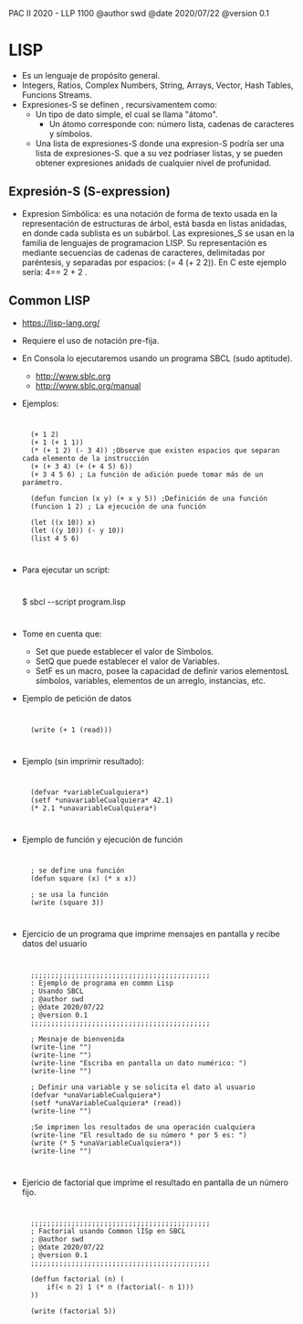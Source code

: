 PAC II 2020 - LLP 1100
@author swd
@date 2020/07/22
@version 0.1

LISP
=====

* Es un lenguaje de propósito general.
* Integers, Ratios, Complex Numbers, String, Arrays, Vector, Hash Tables, Funcions Streams.
* Expresiones-S se definen , recursivamentem como: 
    * Un tipo de dato simple, el cual se llama "átomo".
        * Un átomo corresponde con: número lista, cadenas de caracteres y símbolos.
    * Una lista de expresiones-S donde una expresion-S podría ser una lista de expresiones-S. que a su vez 
    podríaser listas, y se pueden obtener expresiones anidads de cualquier nivel de profunidad.

Expresión-S (S-expression)
-------

* Expresion Simbólica: es una notación de forma de texto usada en la representación de estructuras de árbol, está basda en listas anidadas, en donde cada sublista 
es un subárbol. Las expresiones_S se usan en la familia de lenguajes de programacion LISP. Su representación es mediante secuencias de cadenas de caracteres, delimitadas por paréntesis, y separadas por espacios: (= 4 (+ 2 2)). En C este ejemplo sería: 4== 2 + 2 .

Common LISP
------

* https://lisp-lang.org/
* Requiere el uso de notación pre-fija.
* En Consola lo ejecutaremos usando un programa SBCL (sudo aptitude).
    * http://www.sblc.org
    * http://www.sblc.org/manual

* Ejemplos:

    #
        (+ 1 2)
        (+ 1 (+ 1 1))
        (* (+ 1 2) (- 3 4)) ;Observe que existen espacios que separan cada elemento de la instrucción 
        (+ (+ 3 4) (+ (+ 4 5) 6))
        (+ 3 4 5 6) ; La función de adición puede tomar más de un parámetro.
       
        (defun funcion (x y) (+ x y 5)) ;Definición de una función
        (funcion 1 2) ; La ejecución de una función

        (let ((x 10)) x)
        (let ((y 10)) (- y 10))
        (list 4 5 6)
    #

* Para ejecutar un script:
    #
    $ sbcl --script program.lisp
    #

*  Tome en cuenta que:
    * Set que puede establecer el valor de Símbolos.
    * SetQ que puede establecer el valor de Variables.
    * SetF es un macro, posee la capacidad de definir 
    varios elementosL símbolos, variables, elementos 
    de un arreglo, instancias, etc.

* Ejemplo de petición de datos
    #
        (write (+ 1 (read)))
    #

* Ejemplo (sin imprimir resultado):
    #
        (defvar *variableCualquiera*)
        (setf *unavariableCualquiera* 42.1)
        (* 2.1 *unavariableCualquiera*)
    #

* Ejemplo de función y ejecución de función
    #
        ; se define una función
        (defun square (x) (* x x))

        ; se usa la función
        (write (square 3))
    #

* Ejercicio de un programa que imprime mensajes en pantalla y recibe datos del usuario
    #
        ;;;;;;;;;;;;;;;;;;;;;;;;;;;;;;;;;;;;;;;;;;;;
        : Ejemplo de programa en commn Lisp
        ; Usando SBCL
        ; @author swd
        ; @date 2020/07/22
        ; @version 0.1
        ;;;;;;;;;;;;;;;;;;;;;;;;;;;;;;;;;;;;;;;;;;;;

        ; Mesnaje de bienvenida
        (write-line "")
        (write-line "")
        (write-line "Escriba en pantalla un dato numérico: ")
        (write-line "")

        ; Definir una variable y se solicita el dato al usuario
        (defvar *unaVariableCualquiera*)
        (setf *unaVariableCualquiera* (read))
        (write-line "")

        ;Se imprimen los resultados de una operación cualquiera
        (write-line "El resultado de su número * por 5 es: ")
        (write (* 5 *unaVariableCualquiera*))
        (write-line "")
    #

* Ejericio de factorial que imprime el resultado en pantalla de un número fijo.
    #
        ;;;;;;;;;;;;;;;;;;;;;;;;;;;;;;;;;;;;;;;;;;;;
        ; Factorial usando Common lISp en SBCL
        ; @author swd
        ; @date 2020/07/22
        ; @version 0.1
        ;;;;;;;;;;;;;;;;;;;;;;;;;;;;;;;;;;;;;;;;;;;;

        (deffun factorial (n) (
            if(< n 2) 1 (* n (factorial(- n 1)))
        ))

        (write (factorial 5))
    #